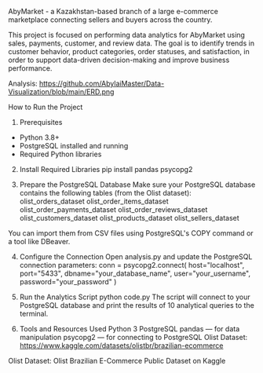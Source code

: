 AbyMarket - a Kazakhstan-based branch of a large e-commerce marketplace connecting sellers and buyers across the country.

This project is focused on performing data analytics for AbyMarket using sales, payments, customer, and review data. The goal is to identify trends in customer behavior, product categories, order statuses, and satisfaction, in order to support data-driven decision-making and improve business performance.

Analysis:
https://github.com/AbylaiMaster/Data-Visualization/blob/main/ERD.png

How to Run the Project

1. Prerequisites
- Python 3.8+
- PostgreSQL installed and running
- Required Python libraries

2. Install Required Libraries
pip install pandas psycopg2

3. Prepare the PostgreSQL Database
Make sure your PostgreSQL database contains the following tables (from the Olist dataset):
olist_orders_dataset
olist_order_items_dataset
olist_order_payments_dataset
olist_order_reviews_dataset
olist_customers_dataset
olist_products_dataset
olist_sellers_dataset

You can import them from CSV files using PostgreSQL's COPY command or a tool like DBeaver.

4. Configure the Connection
Open analysis.py and update the PostgreSQL connection parameters:
conn = psycopg2.connect(
    host="localhost",
    port="5433",
    dbname="your_database_name",
    user="your_username",
    password="your_password"
)
5. Run the Analytics Script
python code.py
The script will connect to your PostgreSQL database and print the results of 10 analytical queries to the terminal.

6. Tools and Resources Used
Python 3
PostgreSQL
pandas — for data manipulation
psycopg2 — for connecting to PostgreSQL
Olist Dataset:
https://www.kaggle.com/datasets/olistbr/brazilian-ecommerce


Olist Dataset:
Olist Brazilian E-Commerce Public Dataset on Kaggle
